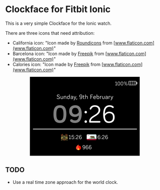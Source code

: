 # Clockface for Fitbit Ionic

This is a very simple Clockface for the Ionic watch.

There are three icons that need attribution:

- California icon: "Icon made by [Roundicons](https://www.flaticon.com/authors/roundicons) from [www.flaticon.com](www.flaticon.com)"
- Barcelona icon: "Icon made by [Freepik](https://www.flaticon.com/authors/freepik) from [www.flaticon.com](www.flaticon.com)"
- Calories icon: "Icon made by [Freepik](https://www.flaticon.com/authors/freepik) from [www.flaticon.com](www.flaticon.com)"

<center><img src="Simple-stats-screenshot.png"></center>

## TODO

- Use a real time zone approach for the world clock.
